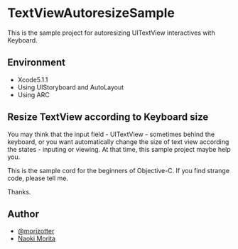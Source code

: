 TextViewAutoresizeSample
========================

This is the sample project for autoresizing UITextView interactives with Keyboard.

## Environment

- Xcode5.1.1
- Using UIStoryboard and AutoLayout
- Using ARC

## Resize TextView according to Keyboard size

You may think that the input field - UITextView - sometimes behind the keyboard, or you want automatically change the size of text view according the states - inputing or viewing. At that time, this sample project maybe help you.

This is the sample cord for the beginners of Objective-C. If you find strange code, please tell me.

Thanks.

## Author

- [@morizotter](http://twitter.com/morizotter)
- [Naoki Morita](http://moritanaoki.com)